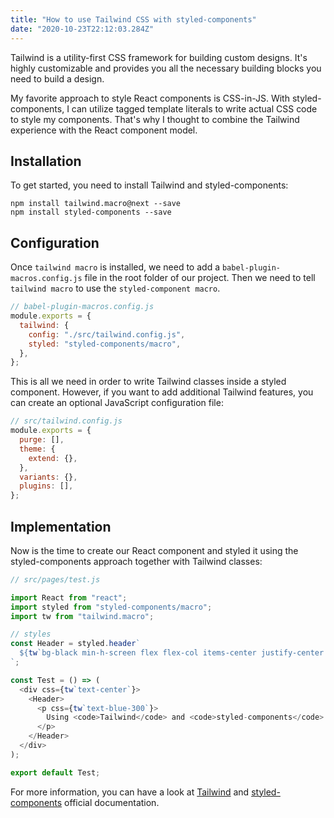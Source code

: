 ```yaml
---
title: "How to use Tailwind CSS with styled-components"
date: "2020-10-23T22:12:03.284Z"
---
```


Tailwind is a utility-first CSS framework for building custom designs. It's highly customizable and provides you all the necessary building blocks you need to build a design.

My favorite approach to style React components is CSS-in-JS. With styled-components, I can utilize tagged template literals to write actual CSS code to style my components. That's why I thought to combine the Tailwind experience with the React component model.

## Installation

To get started, you need to install Tailwind and styled-components:

```shell
npm install tailwind.macro@next --save
npm install styled-components --save
```

## Configuration

Once `tailwind macro` is installed, we need to add a `babel-plugin-macros.config.js` file in the root folder of our project. Then we need to tell `tailwind macro` to use the `styled-component macro`.

```js
// babel-plugin-macros.config.js
module.exports = {
  tailwind: {
    config: "./src/tailwind.config.js",
    styled: "styled-components/macro",
  },
};
```

This is all we need in order to write Tailwind classes inside a styled component. However, if you want to add additional Tailwind features, you can create an optional JavaScript configuration file:

```js
// src/tailwind.config.js
module.exports = {
  purge: [],
  theme: {
    extend: {},
  },
  variants: {},
  plugins: [],
};
```

## Implementation

Now is the time to create our React component and styled it using the styled-components approach together with Tailwind classes:

```js
// src/pages/test.js

import React from "react";
import styled from "styled-components/macro";
import tw from "tailwind.macro";

// styles
const Header = styled.header`
  ${tw`bg-black min-h-screen flex flex-col items-center justify-center text-xl text-white`};
`;

const Test = () => (
  <div css={tw`text-center`}>
    <Header>
      <p css={tw`text-blue-300`}>
        Using <code>Tailwind</code> and <code>styled-components</code> together.
      </p>
    </Header>
  </div>
);

export default Test;
```

For more information, you can have a look at [Tailwind](https://tailwindcss.com) and [styled-components](https://styled-components.com) official documentation.
